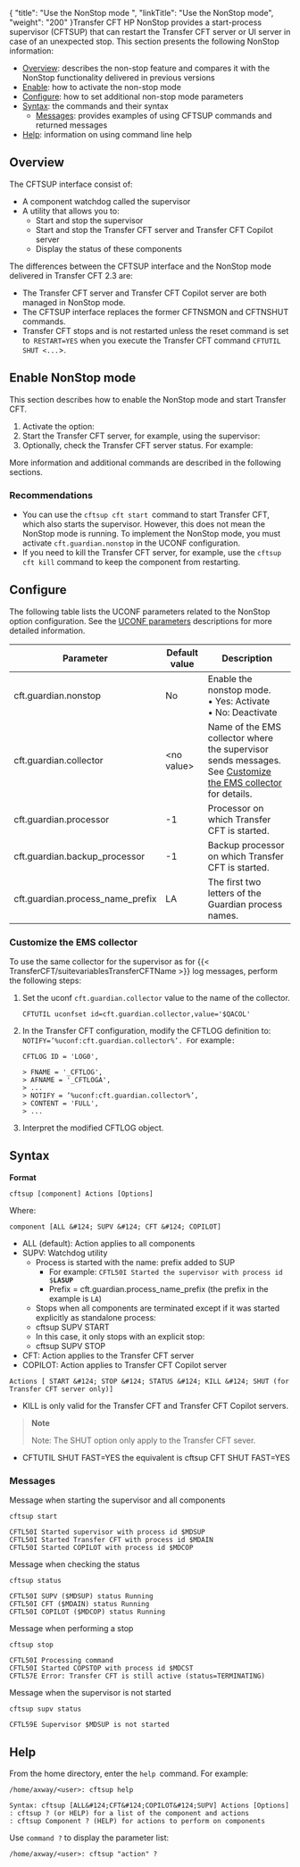 {
    "title": "Use the NonStop mode ",
    "linkTitle": "Use the NonStop mode",
    "weight": "200"
}Transfer CFT HP NonStop provides a start-process supervisor (CFTSUP) that can restart the Transfer CFT server or UI server in case of an unexpected stop. This section presents the following NonStop information:

- [Overview](#Overview): describes the non-stop feature and compares it with the NonStop functionality delivered in previous versions
- [Enable](#Enable): how to activate the non-stop mode
- [Configure](#Configur): how to set additional non-stop mode parameters
- [Syntax](#Syntax): the commands and their syntax
    -   [Messages](#Conventi): provides examples of using CFTSUP commands and returned messages
- [Help](#Help): information on using command line help

<span id="Overview"></span>

Overview
--------

The CFTSUP interface consist of:

- A component watchdog called the supervisor
- A utility that allows you to:
    -   Start and stop the supervisor
    -   Start and stop the Transfer CFT server and Transfer CFT Copilot server
    -   Display the status of these components

The differences between the CFTSUP interface and the NonStop mode delivered in Transfer CFT 2.3 are:

- The Transfer CFT server and Transfer CFT Copilot server are both managed in NonStop mode.
- The CFTSUP interface replaces the former CFTNSMON and CFTNSHUT commands.
- Transfer CFT stops and is not restarted unless the reset command is set to` RESTART=YES` when you execute the Transfer CFT command `CFTUTIL SHUT <...`&gt;.

<span id="Enable"></span>

Enable NonStop mode
-------------------

This section describes how to enable the NonStop mode and start Transfer CFT.

1. Activate the option:
1. Start the Transfer CFT server, for example, using the supervisor:
1. Optionally, check the Transfer CFT server status. For example:

More information and additional commands are described in the following sections.

### Recommendations

- You can use the `cftsup cft start `command to start Transfer CFT, which also starts the supervisor. However, this does not mean the NonStop mode is running. To implement the NonStop mode, you must activate `cft.guardian.nonstop` in the UCONF configuration.
- If you need to kill the Transfer CFT server, for example, use the `cftsup cft kill` command to keep the component from restarting.

<span id="Configur"></span>

Configure
---------

The following table lists the UCONF parameters related to the NonStop option configuration. See the <a href="../../intro_os_features/hp_ns_batch#UCONF" class="MCXref xref">UCONF parameters</a> descriptions for more detailed information.


| Parameter  | Default value  | Description  |
| --- | --- | --- |
| cft.guardian.nonstop  | No  | Enable the nonstop mode.<br/> • Yes: Activate<br/> • No: Deactivate |
| cft.guardian.collector  | &lt;no value&gt;  | Name of the EMS collector where the supervisor sends messages. See <a href="#Customiz">Customize the EMS collector</a> for details.  |
| cft.guardian.processor  | -1  | Processor on which Transfer CFT is started.  |
| cft.guardian.backup_processor  | -1  | Backup processor on which Transfer CFT is started.  |
| cft.guardian.process_name_prefix  | LA  | The first two letters of the Guardian process names.  |


<span id="Customiz"></span>

### Customize the EMS collector

To use the same collector for the supervisor as for {{< TransferCFT/suitevariablesTransferCFTName  >}} log messages, perform the following steps:

1. Set the uconf `cft.guardian.collector` value to the name of the collector.  
    ```
    CFTUTIL uconfset id=cft.guardian.collector,value='$QACOL'
    ```
1. In the Transfer CFT configuration, modify the CFTLOG definition to: `NOTIFY=’%uconf:cft.guardian.collector%’. F`or example`:`  
    ```
    CFTLOG ID = 'LOG0',

    > FNAME = '_CFTLOG',
    > AFNAME = '_CFTLOGA',
    > ...
    > NOTIFY = ’%uconf:cft.guardian.collector%’,
    > CONTENT = 'FULL',
    > ...

    ```

1. Interpret the modified CFTLOG object.

<span id="Syntax"></span>

Syntax
------

****Format****

`cftsup [component] Actions [Options]`

Where:

`component [ALL &#124; SUPV &#124; CFT &#124; COPILOT]`

- ALL (default): Action applies to all components
- SUPV: Watchdog utility
    -   Process is started with the name: prefix added to SUP
        -   For example: `CFTL50I Started the supervisor with process id $`**`LASUP`**
        -   Prefix = cft.guardian.process_name_prefix (the prefix in the example is `LA`)
    -   Stops when all components are terminated except if it was started explicitly as standalone process:
    -   cftsup SUPV START
    -   In this case, it only stops with an explicit stop:
    -   cftsup SUPV STOP
- CFT: Action applies to the Transfer CFT server
- COPILOT: Action applies to Transfer CFT Copilot server

`Actions [ START &#124; STOP &#124; STATUS &#124; KILL &#124; SHUT (for Transfer CFT server only)]`

- KILL is only valid for the Transfer CFT and Transfer CFT Copilot servers.

> **Note**
>
> Note: The SHUT option only apply to the Transfer CFT sever.

- CFTUTIL SHUT FAST=YES the equivalent is cftsup CFT SHUT FAST=YES

<span id="Conventi"></span>

### Messages

Message when starting the supervisor and all components

```
cftsup start
 
CFTL50I Started supervisor with process id $MDSUP
CFTL50I Started Transfer CFT with process id $MDAIN
CFTL50I Started COPILOT with process id $MDCOP
```

Message when checking the status

```
cftsup status
 
CFTL50I SUPV ($MDSUP) status Running
CFTL50I CFT ($MDAIN) status Running
CFTL50I COPILOT ($MDCOP) status Running
```

Message when performing a stop

```
cftsup stop
 
CFTL50I Processing command
CFTL50I Started COPSTOP with process id $MDCST
CFTL57E Error: Transfer CFT is still active (status=TERMINATING)
```

Message when the supervisor is not started

```
cftsup supv status
 
CFTL59E Supervisor $MDSUP is not started
```
<span id="Help"></span>

Help
----

From the home directory, enter the `help `command. For example:

```
/home/axway/<user>: cftsup help
 
Syntax: cftsup [ALL&#124;CFT&#124;COPILOT&#124;SUPV] Actions [Options]
: cftsup ? (or HELP) for a list of the component and actions
: cftsup Component ? (HELP) for actions to perform on components
```

Use `command ?` to display the parameter list:

```
/home/axway/<user>: cftsup "action" ?
```
